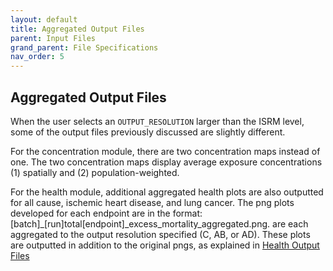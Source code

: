 ```yaml
---
layout: default
title: Aggregated Output Files
parent: Input Files
grand_parent: File Specifications
nav_order: 5
---
```

## Aggregated Output Files
When the user selects an `OUTPUT_RESOLUTION` larger than the ISRM level, some of the output files previously discussed are slightly different.

For the concentration module, there are two concentration maps instead of one. The two concentration maps display average exposure concentrations (1) spatially and (2) population-weighted. 

For the health module, additional aggregated health plots are also outputted for all cause, ischemic heart disease, and lung cancer. The png plots developed for each endpoint are in the format: [batch]_[run]total[endpoint]_excess_mortality_aggregated.png. are each aggregated to the output resolution specified (C, AB, or AD). These plots are outputted in addition to the original pngs, as explained in [Health Output Files](https://github.com/echo-air-model/echo-air-model.github.io/main/docs/file_specifications/output_file_specifications)

